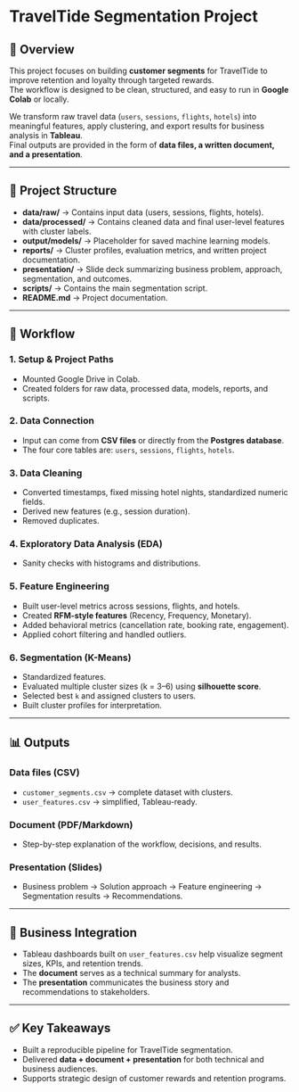 # TravelTide Segmentation Project

## 📌 Overview
This project focuses on building **customer segments** for TravelTide to improve retention and loyalty through targeted rewards.  
The workflow is designed to be clean, structured, and easy to run in **Google Colab** or locally.

We transform raw travel data (`users`, `sessions`, `flights`, `hotels`) into meaningful features, apply clustering, and export results for business analysis in **Tableau**.  
Final outputs are provided in the form of **data files, a written document, and a presentation**.

---

## 📂 Project Structure
- **data/raw/** → Contains input data (users, sessions, flights, hotels).  
- **data/processed/** → Contains cleaned data and final user-level features with cluster labels.  
- **output/models/** → Placeholder for saved machine learning models.  
- **reports/** → Cluster profiles, evaluation metrics, and written project documentation.  
- **presentation/** → Slide deck summarizing business problem, approach, segmentation, and outcomes.  
- **scripts/** → Contains the main segmentation script.  
- **README.md** → Project documentation.  

---

## 🔄 Workflow

### 1. Setup & Project Paths
- Mounted Google Drive in Colab.  
- Created folders for raw data, processed data, models, reports, and scripts.  

### 2. Data Connection
- Input can come from **CSV files** or directly from the **Postgres database**.  
- The four core tables are: `users`, `sessions`, `flights`, `hotels`.  

### 3. Data Cleaning
- Converted timestamps, fixed missing hotel nights, standardized numeric fields.  
- Derived new features (e.g., session duration).  
- Removed duplicates.  

### 4. Exploratory Data Analysis (EDA)
- Sanity checks with histograms and distributions.  

### 5. Feature Engineering
- Built user-level metrics across sessions, flights, and hotels.  
- Created **RFM-style features** (Recency, Frequency, Monetary).  
- Added behavioral metrics (cancellation rate, booking rate, engagement).  
- Applied cohort filtering and handled outliers.  

### 6. Segmentation (K-Means)
- Standardized features.  
- Evaluated multiple cluster sizes (k = 3–6) using **silhouette score**.  
- Selected best `k` and assigned clusters to users.  
- Built cluster profiles for interpretation.  

---

## 📊 Outputs

### Data files (CSV)
- `customer_segments.csv` → complete dataset with clusters.  
- `user_features.csv` → simplified, Tableau-ready.  

### Document (PDF/Markdown)
- Step-by-step explanation of the workflow, decisions, and results.  

### Presentation (Slides)
- Business problem → Solution approach → Feature engineering → Segmentation results → Recommendations.  

---

## 🏢 Business Integration
- Tableau dashboards built on `user_features.csv` help visualize segment sizes, KPIs, and retention trends.  
- The **document** serves as a technical summary for analysts.  
- The **presentation** communicates the business story and recommendations to stakeholders.  

---

## ✅ Key Takeaways
- Built a reproducible pipeline for TravelTide segmentation.  
- Delivered **data + document + presentation** for both technical and business audiences.  
- Supports strategic design of customer rewards and retention programs.  
